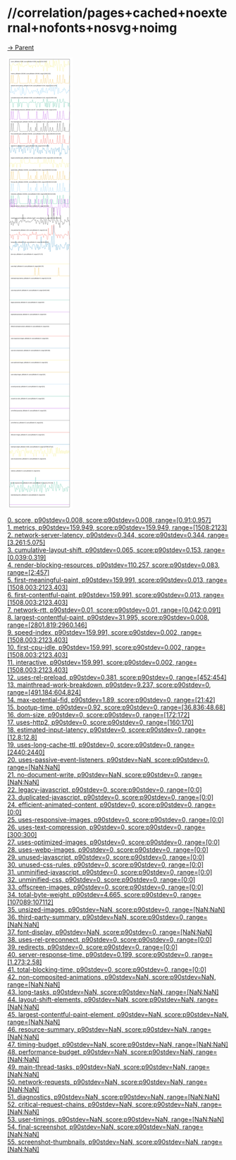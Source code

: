 
# //correlation/pages+cached+noexternal+nofonts+nosvg+noimg

[→ Parent](../..)

![PLOT: correlation](./correlation.svg)

[0. score, p90stdev=0.008, score:p90stdev=0.008, range=[0.91:0.957]](../../meta/score/samples/pages+cached+noexternal+nofonts+nosvg+noimg)  
[1. metrics, p90stdev=159.949, score:p90stdev=159.949, range=[1508:2123]](../../metrics/samples/pages+cached+noexternal+nofonts+nosvg+noimg/)  
[2. network-server-latency, p90stdev=0.344, score:p90stdev=0.344, range=[3.261:5.075]](../../network-server-latency/samples/pages+cached+noexternal+nofonts+nosvg+noimg/)  
[3. cumulative-layout-shift, p90stdev=0.065, score:p90stdev=0.153, range=[0.039:0.319]](../../cumulative-layout-shift/samples/pages+cached+noexternal+nofonts+nosvg+noimg/)  
[4. render-blocking-resources, p90stdev=110.257, score:p90stdev=0.083, range=[2:457]](../../render-blocking-resources/samples/pages+cached+noexternal+nofonts+nosvg+noimg/)  
[5. first-meaningful-paint, p90stdev=159.991, score:p90stdev=0.013, range=[1508.003:2123.403]](../../first-meaningful-paint/samples/pages+cached+noexternal+nofonts+nosvg+noimg/)  
[6. first-contentful-paint, p90stdev=159.991, score:p90stdev=0.013, range=[1508.003:2123.403]](../../first-contentful-paint/samples/pages+cached+noexternal+nofonts+nosvg+noimg/)  
[7. network-rtt, p90stdev=0.01, score:p90stdev=0.01, range=[0.042:0.091]](../../network-rtt/samples/pages+cached+noexternal+nofonts+nosvg+noimg/)  
[8. largest-contentful-paint, p90stdev=31.995, score:p90stdev=0.008, range=[2801.819:2960.146]](../../largest-contentful-paint/samples/pages+cached+noexternal+nofonts+nosvg+noimg/)  
[9. speed-index, p90stdev=159.991, score:p90stdev=0.002, range=[1508.003:2123.403]](../../speed-index/samples/pages+cached+noexternal+nofonts+nosvg+noimg/)  
[10. first-cpu-idle, p90stdev=159.991, score:p90stdev=0.002, range=[1508.003:2123.403]](../../first-cpu-idle/samples/pages+cached+noexternal+nofonts+nosvg+noimg/)  
[11. interactive, p90stdev=159.991, score:p90stdev=0.002, range=[1508.003:2123.403]](../../interactive/samples/pages+cached+noexternal+nofonts+nosvg+noimg/)  
[12. uses-rel-preload, p90stdev=0.381, score:p90stdev=0, range=[452:454]](../../uses-rel-preload/samples/pages+cached+noexternal+nofonts+nosvg+noimg/)  
[13. mainthread-work-breakdown, p90stdev=9.237, score:p90stdev=0, range=[491.184:604.824]](../../mainthread-work-breakdown/samples/pages+cached+noexternal+nofonts+nosvg+noimg/)  
[14. max-potential-fid, p90stdev=1.89, score:p90stdev=0, range=[21:42]](../../max-potential-fid/samples/pages+cached+noexternal+nofonts+nosvg+noimg/)  
[15. bootup-time, p90stdev=0.92, score:p90stdev=0, range=[36.836:48.68]](../../bootup-time/samples/pages+cached+noexternal+nofonts+nosvg+noimg/)  
[16. dom-size, p90stdev=0, score:p90stdev=0, range=[172:172]](../../dom-size/samples/pages+cached+noexternal+nofonts+nosvg+noimg/)  
[17. uses-http2, p90stdev=0, score:p90stdev=0, range=[160:170]](../../uses-http2/samples/pages+cached+noexternal+nofonts+nosvg+noimg/)  
[18. estimated-input-latency, p90stdev=0, score:p90stdev=0, range=[12.8:12.8]](../../estimated-input-latency/samples/pages+cached+noexternal+nofonts+nosvg+noimg/)  
[19. uses-long-cache-ttl, p90stdev=0, score:p90stdev=0, range=[2440:2440]](../../uses-long-cache-ttl/samples/pages+cached+noexternal+nofonts+nosvg+noimg/)  
[20. uses-passive-event-listeners, p90stdev=NaN, score:p90stdev=0, range=[NaN:NaN]](../../uses-passive-event-listeners/samples/pages+cached+noexternal+nofonts+nosvg+noimg/)  
[21. no-document-write, p90stdev=NaN, score:p90stdev=0, range=[NaN:NaN]](../../no-document-write/samples/pages+cached+noexternal+nofonts+nosvg+noimg/)  
[22. legacy-javascript, p90stdev=0, score:p90stdev=0, range=[0:0]](../../legacy-javascript/samples/pages+cached+noexternal+nofonts+nosvg+noimg/)  
[23. duplicated-javascript, p90stdev=0, score:p90stdev=0, range=[0:0]](../../duplicated-javascript/samples/pages+cached+noexternal+nofonts+nosvg+noimg/)  
[24. efficient-animated-content, p90stdev=0, score:p90stdev=0, range=[0:0]](../../efficient-animated-content/samples/pages+cached+noexternal+nofonts+nosvg+noimg/)  
[25. uses-responsive-images, p90stdev=0, score:p90stdev=0, range=[0:0]](../../uses-responsive-images/samples/pages+cached+noexternal+nofonts+nosvg+noimg/)  
[26. uses-text-compression, p90stdev=0, score:p90stdev=0, range=[300:300]](../../uses-text-compression/samples/pages+cached+noexternal+nofonts+nosvg+noimg/)  
[27. uses-optimized-images, p90stdev=0, score:p90stdev=0, range=[0:0]](../../uses-optimized-images/samples/pages+cached+noexternal+nofonts+nosvg+noimg/)  
[28. uses-webp-images, p90stdev=0, score:p90stdev=0, range=[0:0]](../../uses-webp-images/samples/pages+cached+noexternal+nofonts+nosvg+noimg/)  
[29. unused-javascript, p90stdev=0, score:p90stdev=0, range=[0:0]](../../unused-javascript/samples/pages+cached+noexternal+nofonts+nosvg+noimg/)  
[30. unused-css-rules, p90stdev=0, score:p90stdev=0, range=[0:0]](../../unused-css-rules/samples/pages+cached+noexternal+nofonts+nosvg+noimg/)  
[31. unminified-javascript, p90stdev=0, score:p90stdev=0, range=[0:0]](../../unminified-javascript/samples/pages+cached+noexternal+nofonts+nosvg+noimg/)  
[32. unminified-css, p90stdev=0, score:p90stdev=0, range=[0:0]](../../unminified-css/samples/pages+cached+noexternal+nofonts+nosvg+noimg/)  
[33. offscreen-images, p90stdev=0, score:p90stdev=0, range=[0:0]](../../offscreen-images/samples/pages+cached+noexternal+nofonts+nosvg+noimg/)  
[34. total-byte-weight, p90stdev=4.665, score:p90stdev=0, range=[107089:107112]](../../total-byte-weight/samples/pages+cached+noexternal+nofonts+nosvg+noimg/)  
[35. unsized-images, p90stdev=NaN, score:p90stdev=0, range=[NaN:NaN]](../../unsized-images/samples/pages+cached+noexternal+nofonts+nosvg+noimg/)  
[36. third-party-summary, p90stdev=NaN, score:p90stdev=0, range=[NaN:NaN]](../../third-party-summary/samples/pages+cached+noexternal+nofonts+nosvg+noimg/)  
[37. font-display, p90stdev=NaN, score:p90stdev=0, range=[NaN:NaN]](../../font-display/samples/pages+cached+noexternal+nofonts+nosvg+noimg/)  
[38. uses-rel-preconnect, p90stdev=0, score:p90stdev=0, range=[0:0]](../../uses-rel-preconnect/samples/pages+cached+noexternal+nofonts+nosvg+noimg/)  
[39. redirects, p90stdev=0, score:p90stdev=0, range=[0:0]](../../redirects/samples/pages+cached+noexternal+nofonts+nosvg+noimg/)  
[40. server-response-time, p90stdev=0.199, score:p90stdev=0, range=[1.273:2.58]](../../server-response-time/samples/pages+cached+noexternal+nofonts+nosvg+noimg/)  
[41. total-blocking-time, p90stdev=0, score:p90stdev=0, range=[0:0]](../../total-blocking-time/samples/pages+cached+noexternal+nofonts+nosvg+noimg/)  
[42. non-composited-animations, p90stdev=NaN, score:p90stdev=NaN, range=[NaN:NaN]](../../non-composited-animations/samples/pages+cached+noexternal+nofonts+nosvg+noimg/)  
[43. long-tasks, p90stdev=NaN, score:p90stdev=NaN, range=[NaN:NaN]](../../long-tasks/samples/pages+cached+noexternal+nofonts+nosvg+noimg/)  
[44. layout-shift-elements, p90stdev=NaN, score:p90stdev=NaN, range=[NaN:NaN]](../../layout-shift-elements/samples/pages+cached+noexternal+nofonts+nosvg+noimg/)  
[45. largest-contentful-paint-element, p90stdev=NaN, score:p90stdev=NaN, range=[NaN:NaN]](../../largest-contentful-paint-element/samples/pages+cached+noexternal+nofonts+nosvg+noimg/)  
[46. resource-summary, p90stdev=NaN, score:p90stdev=NaN, range=[NaN:NaN]](../../resource-summary/samples/pages+cached+noexternal+nofonts+nosvg+noimg/)  
[47. timing-budget, p90stdev=NaN, score:p90stdev=NaN, range=[NaN:NaN]](../../timing-budget/samples/pages+cached+noexternal+nofonts+nosvg+noimg/)  
[48. performance-budget, p90stdev=NaN, score:p90stdev=NaN, range=[NaN:NaN]](../../performance-budget/samples/pages+cached+noexternal+nofonts+nosvg+noimg/)  
[49. main-thread-tasks, p90stdev=NaN, score:p90stdev=NaN, range=[NaN:NaN]](../../main-thread-tasks/samples/pages+cached+noexternal+nofonts+nosvg+noimg/)  
[50. network-requests, p90stdev=NaN, score:p90stdev=NaN, range=[NaN:NaN]](../../network-requests/samples/pages+cached+noexternal+nofonts+nosvg+noimg/)  
[51. diagnostics, p90stdev=NaN, score:p90stdev=NaN, range=[NaN:NaN]](../../diagnostics/samples/pages+cached+noexternal+nofonts+nosvg+noimg/)  
[52. critical-request-chains, p90stdev=NaN, score:p90stdev=NaN, range=[NaN:NaN]](../../critical-request-chains/samples/pages+cached+noexternal+nofonts+nosvg+noimg/)  
[53. user-timings, p90stdev=NaN, score:p90stdev=NaN, range=[NaN:NaN]](../../user-timings/samples/pages+cached+noexternal+nofonts+nosvg+noimg/)  
[54. final-screenshot, p90stdev=NaN, score:p90stdev=NaN, range=[NaN:NaN]](../../final-screenshot/samples/pages+cached+noexternal+nofonts+nosvg+noimg/)  
[55. screenshot-thumbnails, p90stdev=NaN, score:p90stdev=NaN, range=[NaN:NaN]](../../screenshot-thumbnails/samples/pages+cached+noexternal+nofonts+nosvg+noimg/)  
